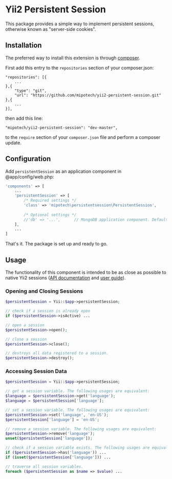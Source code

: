 # Yii2 Persistent Session

This package provides a simple way to implement persistent sessions, otherwise known as "server-side cookies".


## Installation
The preferred way to install this extension is through [composer](http://getcomposer.org/download/).

First add this entry to the `repositories` section of your composer.json:

```
"repositories": [{
    ...
},{
    "type": "git",
    "url": "https://github.com/mipotech/yii2-persistent-session.git"
},{
    ...
}],
```

then add this line:

```
"mipotech/yii2-persistent-session": "dev-master",
```

to the `require` section of your `composer.json` file and perform a composer update.

## Configuration

Add `persistentSession` as an application component in @app/config/web.php:

```php
'components' => [
    ...
    'persistentSession' => [
        /* Required settings */
        'class' => 'mipotech\persistentsession\PersistentSession',
        
        /* Optional settings */
        //'db' => '...',      // MongoDB application component. Defaults to mongodb
    ],
    ...
]
```

That's it. The package is set up and ready to go.

## Usage

The functionality of this component is intended to be as close as possible to native Yii2 sessions ([API documentation](http://www.yiiframework.com/doc-2.0/yii-web-session.html) and [user guide](http://www.yiiframework.com/doc-2.0/guide-runtime-sessions-cookies.html#sessions)).

### Opening and Closing Sessions

```php
$persistentSession = Yii::$app->persistentSession;

// check if a session is already open
if ($persistentSession->isActive) ...

// open a session
$persistentSession->open();

// close a session
$persistentSession->close();

// destroys all data registered to a session.
$persistentSession->destroy();
```

### Accessing Session Data


```php
$persistentSession = Yii::$app->persistentSession;

// get a session variable. The following usages are equivalent:
$language = $persistentSession->get('language');
$language = $persistentSession['language'];

// set a session variable. The following usages are equivalent:
$persistentSession->set('language', 'en-US');
$persistentSession['language'] = 'en-US';

// remove a session variable. The following usages are equivalent:
$persistentSession->remove('language');
unset($persistentSession['language']);

// check if a session variable exists. The following usages are equivalent:
if ($persistentSession->has('language')) ...
if (isset($persistentSession['language'])) ...

// traverse all session variables.
foreach ($persistentSession as $name => $value) ...
```
